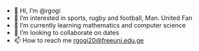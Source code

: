 - 👋 Hi, I’m @rgogi
- 👀 I’m interested in sports, rugby and football, Man. United Fan
- 🌱 I’m currently learning mathematics and computer science
- 💞️ I’m looking to collaborate on dates
- 📫 How to reach me rgogi20@freeuni.edu.ge

<!---
rgogi/rgogi is a ✨ special ✨ repository because its `README.md` (this file) appears on your GitHub profile.
You can click the Preview link to take a look at your changes.
--->
